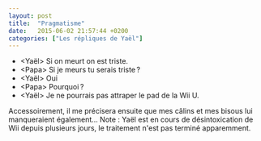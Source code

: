 ```yaml
---
layout: post
title:  "Pragmatisme"
date:   2015-06-02 21:57:44 +0200
categories: ["Les répliques de Yaël"]
---
```


-   \<Yaël\> Si on meurt on est triste.
-   \<Papa\> Si je meurs tu serais triste ?
-   \<Yaël\> Oui
-   \<Papa\> Pourquoi ?
-   \<Yaël\> Je ne pourrais pas attraper le pad de la Wii U.

Accessoirement, il me précisera ensuite que mes câlins et mes bisous lui
manqueraient également… Note : Yaël est en cours de désintoxication de
Wii depuis plusieurs jours, le traitement n'est pas terminé apparemment.
